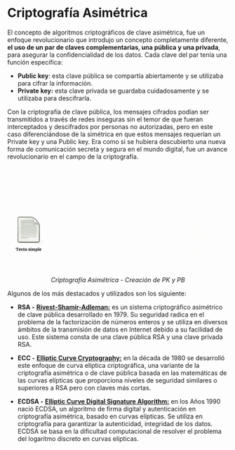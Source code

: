 # Criptografía Asimétrica
El concepto de algoritmos criptográficos de clave asimétrica, fue un enfoque revolucionario que introdujo un concepto completamente diferente, **el uso de un par de claves complementarias, una pública y una privada**, para asegurar la confidencialidad de los datos. Cada clave del par tenía una función específica:

* **Public key**: esta clave pública se compartía abiertamente y se utilizaba para cifrar la información.
* **Private key:** esta clave privada se guardaba cuidadosamente y se utilizaba para descifrarla.

Con la criptografía de clave pública, los mensajes cifrados podían ser transmitidos a través de redes inseguras sin el temor de que fueran interceptados y descifrados por personas no autorizadas, pero en este caso diferenciándose de la simétrica en que estos mensajes requerían un Private key y una Public key. Era como si se hubiera descubierto una nueva forma de comunicación secreta y segura en el mundo digital, fue un avance revolucionario en el campo de la criptografía.

![graph](./assets/asimetrico.gif)
<div align="center">
<em>Criptografía Asimétrica - Creación de PK y PB</em>
</div>

Algunos de los más destacados y utilizados son los siguiente:

* **RSA -** [**Rivest-Shamir-Adleman:**](https://es.wikipedia.org/wiki/RSA) es un sistema criptográfico asimétrico de clave pública desarrollado en 1979. Su seguridad radica en el problema de la factorización de números enteros y se utiliza en diversos ámbitos de la transmisión de datos en Internet debido a su facilidad de uso. Este sistema consta de una clave pública RSA y una clave privada RSA.

* **ECC -** [**Elliptic Curve Cryptography:**](https://es.wikipedia.org/wiki/Criptograf%C3%ADa_de_curva_el%C3%ADptica) en la década de 1980 se desarrolló este enfoque de curva elíptica criptográfica, una variante de la criptografía asimétrica o de clave pública basada en las matemáticas de las curvas elípticas que proporciona niveles de seguridad similares o superiores a RSA pero con claves más cortas.

* **ECDSA -** [**Elliptic Curve Digital Signature Algorithm:**](https://nvlpubs.nist.gov/nistpubs/FIPS/NIST.FIPS.186-4.pdf) en los Años 1990 nació ECDSA, un algoritmo de firma digital y autenticación en criptografía asimétrica, basado en curvas elípticas. Se utiliza en criptografía para garantizar la autenticidad, integridad de los datos. ECDSA se basa en la dificultad computacional de resolver el problema del logaritmo discreto en curvas elípticas.